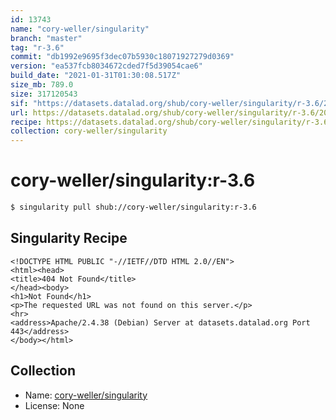 ```yaml
---
id: 13743
name: "cory-weller/singularity"
branch: "master"
tag: "r-3.6"
commit: "db1992e9695f3dec07b5930c18071927279d0369"
version: "ea537fcb8034672cded7f5d39054cae6"
build_date: "2021-01-31T01:30:08.517Z"
size_mb: 789.0
size: 317120543
sif: "https://datasets.datalad.org/shub/cory-weller/singularity/r-3.6/2021-01-31-db1992e9-ea537fcb/ea537fcb8034672cded7f5d39054cae6.sif"
url: https://datasets.datalad.org/shub/cory-weller/singularity/r-3.6/2021-01-31-db1992e9-ea537fcb/
recipe: https://datasets.datalad.org/shub/cory-weller/singularity/r-3.6/2021-01-31-db1992e9-ea537fcb/Singularity
collection: cory-weller/singularity
---
```


# cory-weller/singularity:r-3.6

```bash
$ singularity pull shub://cory-weller/singularity:r-3.6
```

## Singularity Recipe

```singularity
<!DOCTYPE HTML PUBLIC "-//IETF//DTD HTML 2.0//EN">
<html><head>
<title>404 Not Found</title>
</head><body>
<h1>Not Found</h1>
<p>The requested URL was not found on this server.</p>
<hr>
<address>Apache/2.4.38 (Debian) Server at datasets.datalad.org Port 443</address>
</body></html>
```

## Collection

 - Name: [cory-weller/singularity](https://github.com/cory-weller/singularity)
 - License: None

